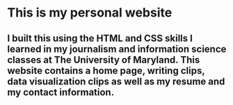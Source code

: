 # This is my personal website

## I built this using the HTML and CSS skills I learned in my journalism and information science classes at The University of Maryland. This website contains a home page, writing clips, data visualization clips as well as my resume and my contact information.

